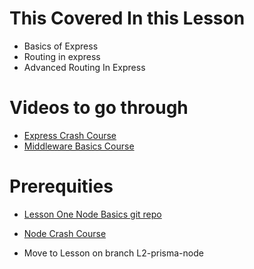 # This Covered In this Lesson

- Basics of Express
- Routing in express
- Advanced Routing In Express

# Videos to go through

- [Express Crash Course](https://www.youtube.com/watch?v=SccSCuHhOw0)
- [Middleware Basics Course](https://www.youtube.com/watch?v=lY6icfhap2o)

# Prerequities

- [Lesson One Node Basics git repo ](https://github.com/kolynzb/node-shop-api-trial)
- [Node Crash Course](https://www.youtube.com/watch?v=TlB_eWDSMt4&t=552s)

- Move to Lesson on branch L2-prisma-node